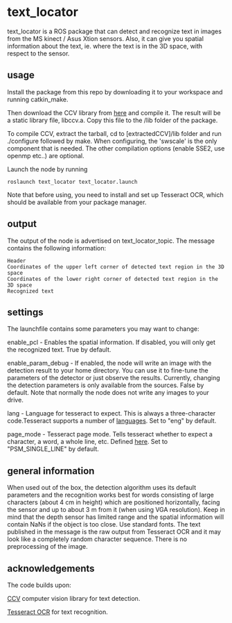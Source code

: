 text_locator
============

text_locator is a ROS package that can detect and recognize text in images from the MS kinect / Asus Xtion sensors. Also, it can give you spatial information about the text, ie. where the text is in the 3D space, with respect to the sensor.

usage
-----
Install the package from this repo by downloading it to your workspace and running catkin_make.
	 
Then download the CCV library from [here](http://libccv.org/doc/doc-swt/) and compile it. The result will be a static library file, libccv.a. Copy this file to the /lib folder of the package.

To compile CCV, extract the tarball, cd to [extractedCCV]/lib folder and run ./configure followed by make. When configuring, the 'swscale' is the only component that is needed. The other compilation options (enable SSE2, use openmp etc..) are optional.


Launch the node by running

	roslaunch text_locator text_locator.launch

Note that before using, you need to install and set up Tesseract OCR, which should be available from your package manager.

output
------
The output of the node is advertised on text_locator_topic. The message contains the following information:

	Header
	Coordinates of the upper left corner of detected text region in the 3D space
	Coordinates of the lower right corner of detected text region in the 3D space
	Recognized text


settings
--------
The launchfile contains some parameters you may want to change:

enable_pcl - 
Enables the spatial information. If disabled, you will only get the recognized text. True by default.

enable_param_debug - 
If enabled, the node will write an image with the detection result to your home directory. You can use it to fine-tune the parameters of the detector or just observe the results. Currently, changing the detection parameters is only available from the sources. False by default. Note that normally the node does not write any images to your drive.

lang - 
Language for tesseract to expect. This is always a three-character code.Tesseract supports a number of [languages](https://code.google.com/p/tesseract-ocr/downloads/list). Set to "eng" by default.

page_mode - 
Tesseract page mode. Tells tesseract whether to expect a character, a word, a whole line, etc. Defined [here](https://code.google.com/p/tesseract-ocr/source/browse/trunk/ccstruct/publictypes.h#151). Set to "PSM_SINGLE_LINE" by default.

general information
-------------------
When used out of the box, the detection algorithm uses its default parameters and the recognition works best for words consisting of large characters (about 4 cm in height) which are positioned horizontally, facing the sensor and up to about 3 m from it (when using VGA resolution). Keep in mind that the depth sensor has limited range and the spatial information will contain NaNs if the object is too close. Use standard fonts. The text published in the message is the raw output from Tesseract OCR and it may look like a completely random character sequence. There is no preprocessing of the image.

acknowledgements
----------------
The code builds upon:

[CCV](http://libccv.org/) computer vision library for text detection.

[Tesseract OCR](https://code.google.com/p/tesseract-ocr/) for text recognition.

